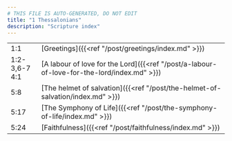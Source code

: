 ```yaml
---
# THIS FILE IS AUTO-GENERATED, DO NOT EDIT
title: "1 Thessalonians"
description: "Scripture index"
---
```


|  |  |
| --- | --- |
| 1:1 | [Greetings]({{<ref "/post/greetings/index.md" >}}) |
| 1:2-3,6-7 <br/> 4:1 | [A labour of love for the Lord]({{<ref "/post/a-labour-of-love-for-the-lord/index.md" >}}) |
| 5:8 | [The helmet of salvation]({{<ref "/post/the-helmet-of-salvation/index.md" >}}) |
| 5:17 | [The Symphony of Life]({{<ref "/post/the-symphony-of-life/index.md" >}}) |
| 5:24 | [Faithfulness]({{<ref "/post/faithfulness/index.md" >}}) |
